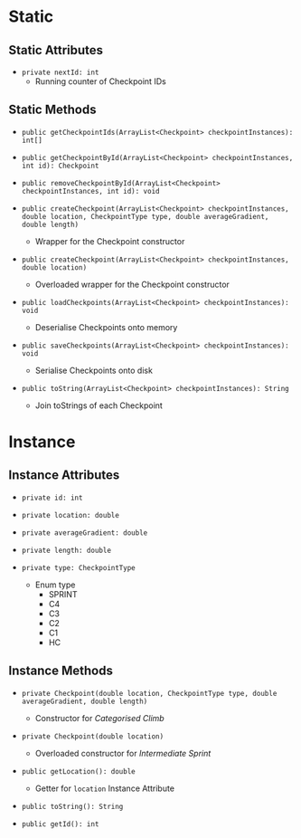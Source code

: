 # Static
## Static Attributes
- `private nextId: int`
	- Running counter of Checkpoint IDs
## Static Methods
- `public getCheckpointIds(ArrayList<Checkpoint> checkpointInstances): int[]`

- `public getCheckpointById(ArrayList<Checkpoint> checkpointInstances, int id): Checkpoint`
- `public removeCheckpointById(ArrayList<Checkpoint> checkpointInstances, int id): void`
- `public createCheckpoint(ArrayList<Checkpoint> checkpointInstances, double location, CheckpointType type, double averageGradient, double length)`
	- Wrapper for the Checkpoint constructor
- `public createCheckpoint(ArrayList<Checkpoint> checkpointInstances, double location)`
	- Overloaded wrapper for the Checkpoint constructor

- `public loadCheckpoints(ArrayList<Checkpoint> checkpointInstances): void`
	- Deserialise Checkpoints onto memory
- `public saveCheckpoints(ArrayList<Checkpoint> checkpointInstances): void`
	- Serialise Checkpoints onto disk

- `public toString(ArrayList<Checkpoint> checkpointInstances): String`
	- Join toStrings of each Checkpoint
# Instance
## Instance Attributes
- `private id: int`

- `private location: double`
- `private averageGradient: double`
- `private length: double`
- `private type: CheckpointType`
	- Enum type
		- SPRINT
		- C4
		- C3
		- C2
		- C1
		- HC
## Instance Methods
- `private Checkpoint(double location, CheckpointType type, double averageGradient, double length)`
	- Constructor for *Categorised Climb*
- `private Checkpoint(double location)`
	- Overloaded constructor for *Intermediate Sprint*

- `public getLocation(): double`
	- Getter for `location` Instance Attribute

- `public toString(): String`
- `public getId(): int`